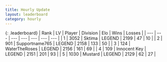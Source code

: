 ```yaml
---
title: Hourly Update
layout: leaderboard
category: hourly
---
```


{: .leaderboard}
| Rank | LV | Player | Division | Elo | Wins | Losses |
| --- | --- | --- | --- | --- | --- | --- |
| <span data-change="0">1</span> | 3052 | <span title="ID: 353063">Sktima</span> | LEGEND | <span data-change="0">2199</span> | <span data-change="0">47</span> | <span data-change="0">10</span> |
| <span data-change="0">2</span> | 901 | <span title="ID: 188640">Supportname765</span> | LEGEND | <span data-change="0">2158</span> | <span data-change="0">133</span> | <span data-change="0">50</span> |
| <span data-change="1">3</span> | 124 | <span title="ID: 773086">WaterTheRoses</span> | LEGEND | <span data-change="21">2156</span> | <span data-change="5">161</span> | <span data-change="0">69</span> |
| <span data-change="-1">4</span> | 109 | <span title="ID: 773025">Innocent Key</span> | LEGEND | <span data-change="0">2151</span> | <span data-change="0">201</span> | <span data-change="0">93</span> |
| <span data-change="2">5</span> | 1030 | <span title="ID: 611082">Mustard</span> | LEGEND | <span data-change="21">2129</span> | <span data-change="3">62</span> | <span data-change="0">27</span> |